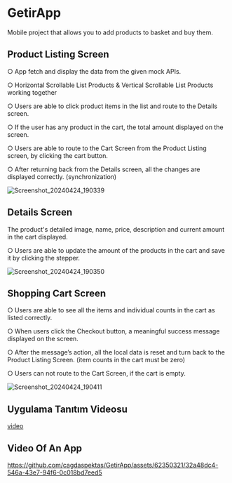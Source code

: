 # GetirApp
Mobile project that allows you to add products to basket and buy them.

## Product Listing Screen

○ App  fetch and display the data from the given mock APIs.

○ Horizontal Scrollable List Products & Vertical Scrollable List Products
working together

○ Users are able to click product items in the list and route to the
Details screen.
 
 ○ If the user has any product in the cart, the total amount  displayed on the screen.
 
○ Users are able to route to the Cart Screen from the Product Listing screen, by clicking the cart button.

○ After returning back from the Details screen, all the changes are  displayed correctly. (synchronization)

![Screenshot_20240424_190339](https://github.com/cagdaspektas/GetirApp/assets/62350321/09c4330b-7e65-4470-b28a-745a28563af8)

## Details Screen
The product's detailed image, name, price, description and current amount in the cart displayed.

○ Users are able to update the amount of the products in the cart and save it by clicking the stepper.

![Screenshot_20240424_190350](https://github.com/cagdaspektas/GetirApp/assets/62350321/2ebf4e7c-5514-45cb-8a07-653868b5aba6)


## Shopping Cart Screen

○ Users are  able to see all the items and individual counts in the cart as listed correctly.

○ When users click the Checkout button, a meaningful success message  displayed on the screen.

○ After the message’s action, all the local data is reset and turn back to the Product Listing Screen. (item counts in the cart must be zero)

○ Users can not route to the Cart Screen, if the cart is empty.

![Screenshot_20240424_190411](https://github.com/cagdaspektas/GetirApp/assets/62350321/7b4d0125-629b-4872-9233-678e8b5b64bb)


## Uygulama Tanıtım Videosu
[video](https://www.loom.com/share/0d4526fe59834d7b8a9f7d2849d3c237)

## Video Of An App

https://github.com/cagdaspektas/GetirApp/assets/62350321/32a48dc4-546a-43e7-94f6-0c018bd7eed5

